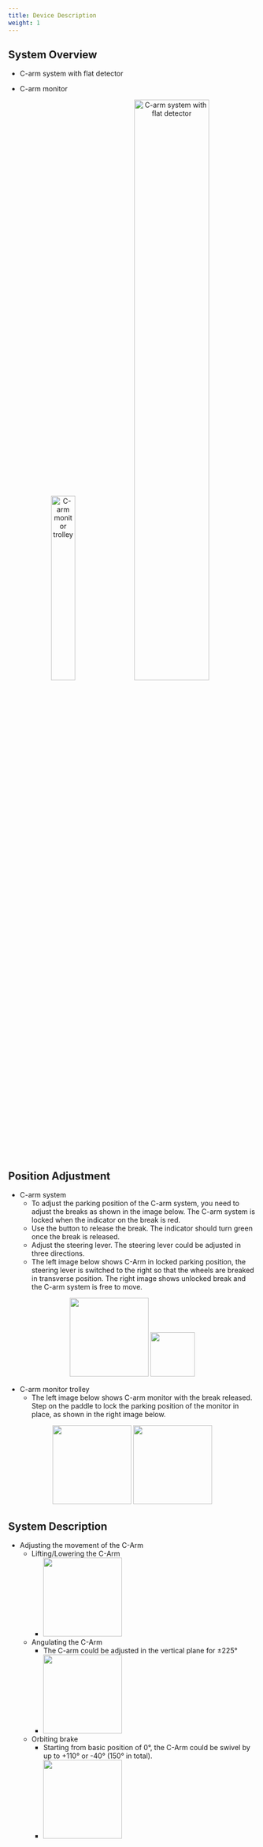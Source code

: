 ```yaml
---
title: Device Description
weight: 1
---
```


System Overview
----------------

*  C-arm system with flat detector

*  C-arm monitor 

<p align="center">
<img src="01.jpg" alt="C-arm monitor trolley" style="width:31%;"/>  <img src="02.jpg" alt="C-arm system with flat detector" style="width:55%;"/>


Position Adjustment
----------------

* C-arm system
  * To adjust the parking position of the C-arm system, you need to adjust the breaks as shown in the image below. The C-arm system is locked when the indicator on the break is red.
  * Use the button to release the break. The indicator should turn green once the break is released.
  * Adjust the steering lever. The steering lever could be adjusted in three directions.
  * The left image below shows C-Arm in locked parking position, the steering lever is switched to the right so that the wheels are breaked in transverse position. The right image shows unlocked break and the C-arm system is free to move.

<p align="center">
<img src="05.jpg" width="160" /> <img src="06.jpg" width="90" /> 

  

* C-arm monitor trolley 
  * The left image below shows C-arm monitor with the break released. Step on the paddle to lock the parking position of the monitor in place, as shown in the right image below.

<p align="center">
<img src="03.jpg" width="160" /> <img src="04.jpg" width="160" /> 


System Description
----------------
* Adjusting the movement of the C-Arm
  * Lifting/Lowering the C-Arm
    * <img src="07.jpg" width="160" />
  * Angulating the C-Arm
    * The C-arm could be adjusted in the vertical plane for ±225°
    * <img src="10.jpg" width="160" />
  * Orbiting brake
    * Starting from basic position of 0°, the C-Arm could be swivel by up to +110° or -40° (150° in total).
    * <img src="11.jpg" width="160" />


